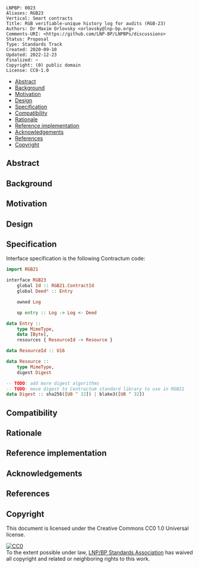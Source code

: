 ```
LNPBP: 0023
Aliases: RGB23
Vertical: Smart contracts
Title: RGB verifiable-unique history log for audits (RGB-23)
Authors: Dr Maxim Orlovsky <orlovsky@lnp-bp.org>
Comments-URI: <https://github.com/LNP-BP/LNPBPs/discussions>
Status: Proposal
Type: Standards Track
Created: 2020-09-10
Updated: 2022-12-23
Finalized: ~
Copyright: (0) public domain
License: CC0-1.0
```

- [Abstract](#abstract)
- [Background](#background)
- [Motivation](#motivation)
- [Design](#design)
- [Specification](#specification)
- [Compatibility](#compatibility)
- [Rationale](#rationale)
- [Reference implementation](#reference-implementation)
- [Acknowledgements](#acknowledgements)
- [References](#references)
- [Copyright](#copyright)


## Abstract


## Background


## Motivation


## Design


## Specification

Interface specification is the following Contractum code:

```haskell
import RGB21

interface RGB23
    global Id :: RGB21.ContractId
    global Deed* :: Entry

    owned Log

    op entry :: Log -> Log <- Deed

data Entry ::
    type MimeType,
    data [Byte],
    resources { ResourceId -> Resource }

data ResourceId :: U16

data Resource ::
    type MimeType,
    digest Digest

-- TODO: add more digest algorithms
-- TODO: move digest to Contractum standard library to use in RGB21
data Digest :: sha256([U8 ^ 32]) | blake3([U8 ^ 32])
```

## Compatibility


## Rationale


## Reference implementation


## Acknowledgements


## References


## Copyright

This document is licensed under the Creative Commons CC0 1.0 Universal license.

<p xmlns:dct="http://purl.org/dc/terms/">
  <a rel="license"
     href="http://creativecommons.org/publicdomain/zero/1.0/">
    <img src="http://i.creativecommons.org/p/zero/1.0/88x31.png" style="border-style:none;" alt="CC0" />
  </a>
  <br />
  To the extent possible under law,
  <a rel="dct:publisher" href="https://lnp-bp.org">
    <span property="dcl:title">LNP/BP Standards Association</span></a>
  has waived all copyright and related or neighboring rights to this work.
</p>
